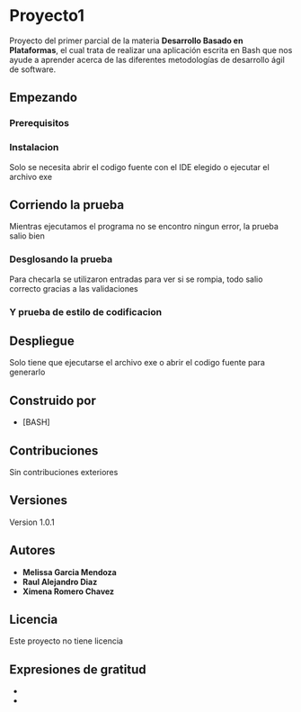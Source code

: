 # Proyecto1
Proyecto del primer parcial de la materia **Desarrollo Basado en Plataformas**, el cual trata de realizar una aplicación escrita en Bash que nos ayude a aprender acerca de las diferentes metodologías de desarrollo ágil de software.


## Empezando



### Prerequisitos



### Instalacion

Solo se necesita abrir el codigo fuente con el IDE elegido o ejecutar el archivo exe

## Corriendo la prueba

Mientras ejecutamos el programa no se encontro ningun error, la prueba salio bien

### Desglosando la prueba

Para checarla se utilizaron entradas para ver si se rompia, todo salio correcto gracias a las validaciones

### Y prueba de estilo de codificacion 



## Despliegue

Solo tiene que ejecutarse el archivo exe o abrir el codigo fuente para generarlo

## Construido por

* [BASH]

## Contribuciones

Sin contribuciones exteriores

## Versiones

Version 1.0.1

## Autores

* **Melissa Garcia Mendoza**
* **Raul Alejandro Diaz**
* **Ximena Romero Chavez**

## Licencia

Este proyecto no tiene licencia

## Expresiones de gratitud

* 
* 
